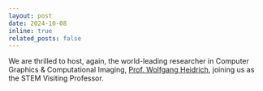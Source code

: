 ```yaml
---
layout: post
date: 2024-10-08
inline: true
related_posts: false
---
```

We are thrilled to host, again, the world-leading researcher in Computer Graphics & Computational Imaging, [Prof. Wolfgang Heidrich](https://scholar.google.com/citations?user=IQSbom0AAAAJ&hl=en), joining us as the STEM Visiting Professor.
